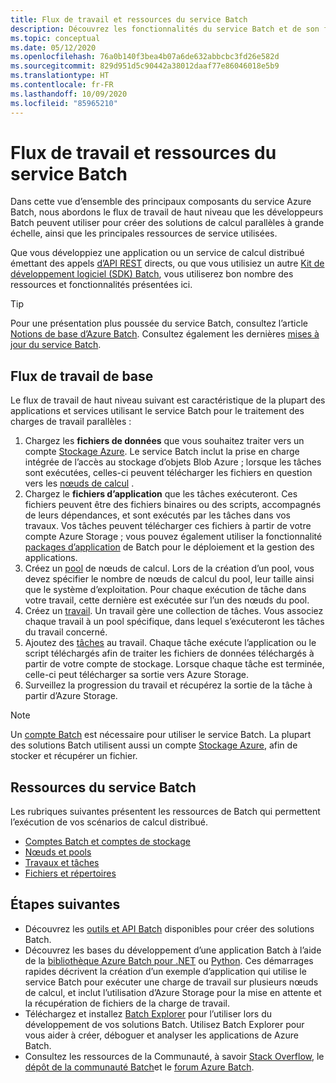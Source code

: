 ```yaml
---
title: Flux de travail et ressources du service Batch
description: Découvrez les fonctionnalités du service Batch et de son flux de travail de haut niveau du point de vue du développement.
ms.topic: conceptual
ms.date: 05/12/2020
ms.openlocfilehash: 76a0b140f3bea4b07a6de632abbcbc3fd26e582d
ms.sourcegitcommit: 829d951d5c90442a38012daaf77e86046018e5b9
ms.translationtype: HT
ms.contentlocale: fr-FR
ms.lasthandoff: 10/09/2020
ms.locfileid: "85965210"
---
```

# <a name="batch-service-workflow-and-resources"></a>Flux de travail et ressources du service Batch

Dans cette vue d’ensemble des principaux composants du service Azure Batch, nous abordons le flux de travail de haut niveau que les développeurs Batch peuvent utiliser pour créer des solutions de calcul parallèles à grande échelle, ainsi que les principales ressources de service utilisées.

Que vous développiez une application ou un service de calcul distribué émettant des appels [d’API REST](/rest/api/batchservice/) directs, ou que vous utilisiez un autre [Kit de développement logiciel (SDK) Batch](batch-apis-tools.md#batch-service-apis), vous utiliserez bon nombre des ressources et fonctionnalités présentées ici.

> [!TIP]
> Pour une présentation plus poussée du service Batch, consultez l’article [Notions de base d’Azure Batch](batch-technical-overview.md). Consultez également les dernières [mises à jour du service Batch](https://azure.microsoft.com/updates/?product=batch).

## <a name="basic-workflow"></a>Flux de travail de base

Le flux de travail de haut niveau suivant est caractéristique de la plupart des applications et services utilisant le service Batch pour le traitement des charges de travail parallèles :

1. Chargez les **fichiers de données** que vous souhaitez traiter vers un compte [Stockage Azure](../storage/index.yml). Le service Batch inclut la prise en charge intégrée de l’accès au stockage d’objets Blob Azure ; lorsque les tâches sont exécutées, celles-ci peuvent télécharger les fichiers en question vers les [nœuds de calcul](nodes-and-pools.md#nodes) .
2. Chargez le **fichiers d’application** que les tâches exécuteront. Ces fichiers peuvent être des fichiers binaires ou des scripts, accompagnés de leurs dépendances, et sont exécutés par les tâches dans vos travaux. Vos tâches peuvent télécharger ces fichiers à partir de votre compte Azure Storage ; vous pouvez également utiliser la fonctionnalité [packages d’application](nodes-and-pools.md#application-packages) de Batch pour le déploiement et la gestion des applications.
3. Créez un [pool](nodes-and-pools.md#pools) de nœuds de calcul. Lors de la création d’un pool, vous devez spécifier le nombre de nœuds de calcul du pool, leur taille ainsi que le système d’exploitation. Pour chaque exécution de tâche dans votre travail, cette dernière est exécutée sur l’un des nœuds du pool.
4. Créez un [travail](jobs-and-tasks.md#jobs). Un travail gère une collection de tâches. Vous associez chaque travail à un pool spécifique, dans lequel s’exécuteront les tâches du travail concerné.
5. Ajoutez des [tâches](jobs-and-tasks.md#tasks) au travail. Chaque tâche exécute l’application ou le script téléchargés afin de traiter les fichiers de données téléchargés à partir de votre compte de stockage. Lorsque chaque tâche est terminée, celle-ci peut télécharger sa sortie vers Azure Storage.
6. Surveillez la progression du travail et récupérez la sortie de la tâche à partir d’Azure Storage.

> [!NOTE]
> Un [compte Batch](accounts.md) est nécessaire pour utiliser le service Batch. La plupart des solutions Batch utilisent aussi un compte [Stockage Azure](../storage/index.yml), afin de stocker et récupérer un fichier.

## <a name="batch-service-resources"></a>Ressources du service Batch

Les rubriques suivantes présentent les ressources de Batch qui permettent l’exécution de vos scénarios de calcul distribué.

- [Comptes Batch et comptes de stockage](accounts.md)
- [Nœuds et pools](nodes-and-pools.md)
- [Travaux et tâches](jobs-and-tasks.md)
- [Fichiers et répertoires](files-and-directories.md)

## <a name="next-steps"></a>Étapes suivantes

- Découvrez les [outils et API Batch](batch-apis-tools.md) disponibles pour créer des solutions Batch.
- Découvrez les bases du développement d’une application Batch à l’aide de la [bibliothèque Azure Batch pour .NET](quick-run-dotnet.md) ou [Python](quick-run-python.md). Ces démarrages rapides décrivent la création d’un exemple d’application qui utilise le service Batch pour exécuter une charge de travail sur plusieurs nœuds de calcul, et inclut l’utilisation d’Azure Storage pour la mise en attente et la récupération de fichiers de la charge de travail.
- Téléchargez et installez [Batch Explorer](https://azure.github.io/BatchExplorer/) pour l’utiliser lors du développement de vos solutions Batch. Utilisez Batch Explorer pour vous aider à créer, déboguer et analyser les applications de Azure Batch.
- Consultez les ressources de la Communauté, à savoir [Stack Overflow](https://stackoverflow.com/questions/tagged/azure-batch), le [dépôt de la communauté Batch](https://github.com/Azure/Batch)et le [forum Azure Batch](/answers/topics/azure-batch.html).

